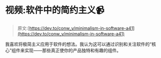 # 视频:软件中的简约主义📹

> 原文:[https://dev.to/conw_y/minimalism-in-software-a41](https://dev.to/conw_y/minimalism-in-software-a41)

我喜欢将极简主义应用于软件的想法。我认为这可以通过识别和关注软件的“核心”组件来实现——那些真正使你的产品独特和有趣的组件。